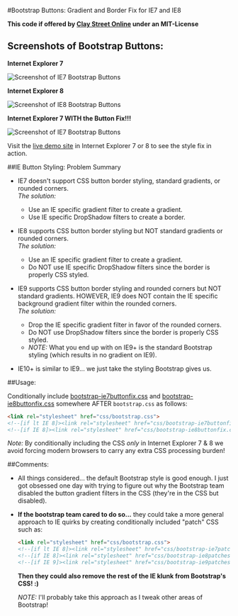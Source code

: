 #Bootstrap Buttons: Gradient and Border Fix for IE7 and IE8

**This code if offered by [Clay Street Online](http://www.claystreet.com) under an MIT-License**

## Screenshots of Bootstrap Buttons:

**Internet Explorer 7**

![Screenshot of IE7 Bootstrap Buttons](http://www.claystreet.com/sites/claystreet/dev/bootstrap/iebutton-fix/img/ie7-buttons.png)

**Internet Explorer 8**

![Screenshot of IE8 Bootstrap Buttons](http://www.claystreet.com/sites/claystreet/dev/bootstrap/iebutton-fix/img/ie8-buttons.png)

**Internet Explorer 7 WITH the Button Fix!!!**

![Screenshot of IE7 Bootstrap Buttons](http://www.claystreet.com/sites/claystreet/dev/bootstrap/iebutton-fix/img/ie7-buttons-fix.png)

Visit the [live demo site](http://www.claystreet.com/sites/claystreet/dev/bootstrap/iebutton-fix/) in Internet Explorer 7 or 8 to see the style fix in action.

##IE Button Styling: Problem Summary
- IE7 doesn't support CSS button border styling, standard gradients, or rounded corners.  
  *The solution:*
    - Use an IE specific gradient filter to create a gradient. 
    - Use IE specific DropShadow filters to create a border. 

    
- IE8 supports CSS button border styling but NOT standard gradients or rounded corners.  
  *The solution:*
    - Use an IE specific gradient filter to create a gradient. 
    - Do NOT use IE specific DropShadow filters since the border is properly CSS styled. 

    
- IE9 supports CSS button border styling and rounded corners but NOT standard gradients.
  HOWEVER, IE9 does NOT contain the IE specific background gradient filter within the
  rounded corners.  
  *The solution:*
    - Drop the IE specific gradient filter in favor of the rounded corners. 
    - Do NOT use DropShadow filters since the border is properly CSS styled. 
    - *NOTE:* What you end up with on IE9+ is the standard Bootstrap styling
      (which results in no gradient on IE9).

      
- IE10+ is similar to IE9... we just take the styling Bootstrap gives us.

##Usage:

Conditionally include [bootstrap-ie7buttonfix.css](https://github.com/claystreet/bootstrap-iebuttonfix/blob/master/css/bootstrap-ie7buttonfix.css) and [bootstrap-ie8buttonfix.css](https://github.com/claystreet/bootstrap-iebuttonfix/blob/master/css/bootstrap-ie8buttonfix.css)
somewhere AFTER `bootstrap.css` as follows:

```html
<link rel="stylesheet" href="css/bootstrap.css">
<!--[if lt IE 8]><link rel="stylesheet" href="css/bootstrap-ie7buttonfix.css"><![endif]-->
<!--[if IE 8]><link rel="stylesheet" href="css/bootstrap-ie8buttonfix.css"><![endif]--> 
```

*Note:* By conditionally including the CSS *only* in Internet Explorer 7 & 8 we avoid
forcing modern browsers to carry any extra CSS processing burden!

##Comments:

- All things considered... the default Bootstrap style is good enough.
  I just got obsessed one day with trying to figure out why the Bootstrap team
  disabled the button gradient filters in the CSS (they're in the CSS but disabled). 

  
- **If the bootstrap team cared to do so...** they could take a more general
  approach to IE quirks by creating conditionally included "patch" CSS such as: 
  
  ```html
  <link rel="stylesheet" href="css/bootstrap.css">
  <!--[if lt IE 8]><link rel="stylesheet" href="css/bootstrap-ie7patches.css"><![endif]-->
  <!--[if IE 8]><link rel="stylesheet" href="css/bootstrap-ie8patches.css"><![endif]-->
  <!--[if IE 9]><link rel="stylesheet" href="css/bootstrap-ie9patches.css"><![endif]--> 
  ```
  
  **Then they could also remove the rest of the IE klunk from Bootstrap's CSS! :)**

  *NOTE:* I'll probably take this approach as I tweak other areas of Bootstrap! 

